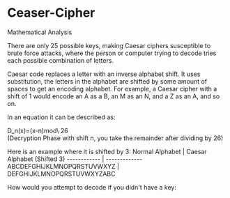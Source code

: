 # Ceaser-Cipher

Mathematical Analysis

There are only 25 possible keys, making Caesar ciphers susceptible to brute force attacks, where the person or computer trying to decode tries each possible combination of letters.

Caesar code replaces a letter with an inverse alphabet shift. It uses substitution, the letters in the alphabet are shifted by some amount of spaces to get an encoding alphabet. For example, a Caesar cipher with a shift of 1 would encode an A as a B, an M as an N, and a Z as an A, and so on.

In an equation it can be described as:

D_n(x)=(x-n)mod\ 26  
(Decryption Phase with shift n, you take the remainder after dividing by 26)


Here is an example where it is shifted by 3:
Normal Alphabet | Caesar Alphabet (Shifted 3)
------------ | -------------
ABCDEFGHIJKLMNOPQRSTUVWXYZ | DEFGHIJKLMNOPQRSTUVWXYZABC

How would you attempt to decode if you didn't have a key:





